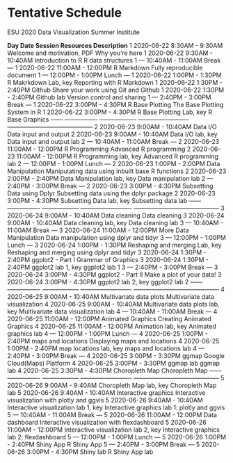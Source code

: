 # Tentative Schedule
ESU 2020  Data Visualization Summer Institute




**Day   Date    Session          Resources        Description**
1 2020-06-22 8:30AM - 9:30AM Welcome and motivation, PDF Why you’re here 
1 2020-06-22 9:30AM - 10:40AM Introduction to R R data structures 
1 — 10:40AM - 11:00AM Break — 
1 2020-06-22 11:00AM - 12:00PM R Markdown Fully reproducible document 
1 — 12:00PM - 1:00PM Lunch — 
1 2020-06-22 1:00PM - 1:30PM R Makrkdown Lab, key Reporting with R Markdown 
1 2020-06-22 1:30PM - 2:40PM Github Share your work using Git and Github 
1 2020-06-22 1:30PM - 2:40PM Github lab Version control and sharing 
1 — 2:40PM - 3:00PM Break — 
1 2020-06-22 3:00PM - 4:30PM R Base Plotting The Base Plotting System in R 
1 2020-06-22 3:00PM - 4:30PM R Base Plotting Lab, key R Base Graphics 
—— —————- —————— ————————- —————————————— 
2 2020-06-23 9:00AM - 10:40AM Data I/O Data input and output 
2 2020-06-23 9:00AM - 10:40AM Data I/O lab, key Data input and output lab 
2 — 10:40AM - 11:00AM Break — 
2 2020-06-23 11:00AM - 12:00PM R Programming Advanced R programming 
2 2020-06-23 11:00AM - 12:00PM R Programming lab, key Advanced R programming lab 
2 — 12:00PM - 1:00PM Lunch — 
2 2020-06-23 1:00PM - 2:00PM Data Manipulation Manipulating data using inbuilt base R functions 
2 2020-06-23 2:00PM - 2:40PM Data Manipulation lab, key Data manipulation lab 
2 — 2:40PM - 3:00PM Break — 
2 2020-06-23 3:00PM - 4:30PM Subsetting Data using Dplyr Subsetting data using the dplyr package 
2 2020-06-23 3:00PM - 4:30PM Subsetting Data lab, key Subsetting data lab 
—— —————- —————— ————————- —————————————— 
3 2020-06-24 9:00AM - 10:40AM Data cleaning Data cleaning 
3 2020-06-24 9:00AM - 10:40AM Data cleaning lab, key Data cleaning lab 
3 — 10:40AM - 11:00AM Break — 
3 2020-06-24 11:00AM - 12:00PM More Data Manipulation Data manipulation using dplyr and tidyr 
3 — 12:00PM - 1:00PM Lunch — 
3 2020-06-24 1:00PM - 1:30PM Reshaping and merging Lab, key Reshaping and merging using dplyr and tidyr 
3 2020-06-24 1:30PM - 2:40PM ggplot2 - Part I Grammar of Graphics 
3 2020-06-24 1:30PM - 2:40PM ggplot2 lab 1, key ggplot2 lab 1 
3 — 2:40PM - 3:00PM Break — 
3 2020-06-24 3:00PM - 4:30PM ggplot2 - Part II Make a plot of your data! 
3 2020-06-24 3:00PM - 4:30PM ggplot2 lab 2, key ggplot2 lab 2 
—— —————- —————— ————————- —————————————— 
4 2020-06-25 9:00AM - 10:40AM Multivariate data plots Multivariate data visualization 
4 2020-06-25 9:00AM - 10:40AM Multivariate data plots lab, key Multivariate data visualization lab 
4 — 10:40AM - 11:00AM Break — 
4 2020-06-25 11:00AM - 12:00PM Animated Graphics Creating Animated Graphics 
4 2020-06-25 11:00AM - 12:00PM Animation lab, key Animated graphics lab 
4 — 12:00PM - 1:00PM Lunch — 
4 2020-06-25 1:00PM - 2:40PM maps and locations Displaying maps and locations 
4 2020-06-25 1:00PM - 2:40PM map locations lab, key maps and locations lab 
4 — 2:40PM - 3:00PM Break — 
4 2020-06-25 3:00PM - 3:30PM ggmap Google Cloud(Maps) Platform 
4 2020-06-25 3:00PM - 3:30PM ggmap lab ggmap lab 
4 2020-06-25 3:30PM - 4:30PM Choropleth Map Choropleth Map 
—— —————- —————— ————————- —————————————— 
5 2020-06-26 9:00AM - 9:40AM Choropleth Map lab, key Choropleth Map lab 
5 2020-06-26 9:40AM - 10:40AM Interactive graphics Interactive visualization with plotly and ggvis 
5 2020-06-26 9:40AM - 10:40AM Interactive visualization lab 1, key Interactive graphics lab 1: plotly and ggvis 
5 — 10:40AM - 11:00AM Break — 
5 2020-06-26 11:00AM - 12:00PM Data dashboard Interactive visualization with flexdashboard 
5 2020-06-26 11:00AM - 12:00PM Interactive visualization lab 2, key Interactive graphics lab 2: flexdashboard 
5 — 12:00PM - 1:00PM Lunch — 
5 2020-06-26 1:00PM - 2:40PM Shiny App R Shiny App 
5 — 2:40PM - 3:00PM Break — 
5 2020-06-26 3:00PM - 4:30PM Shiny lab R Shiny App lab 
